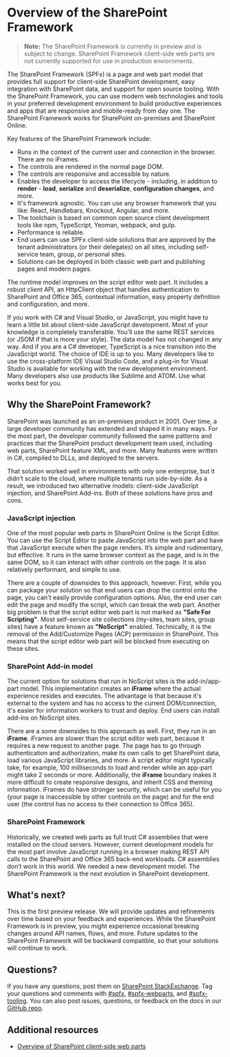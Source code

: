 # Overview of the SharePoint Framework

>**Note:** The SharePoint Framework is currently in preview and is subject to change. SharePoint Framework client-side web parts are not currently supported for use in production enviornments.

The SharePoint Framework (SPFx) is a page and web part model that provides full support for client-side SharePoint development, easy integration with SharePoint data, and support for open source tooling. With the SharePoint Framework, you can use modern web technologies and tools in your preferred development environment to build productive experiences and apps that are responsive and mobile-ready from day one. The SharePoint Framework works for SharePoint on-premises and SharePoint Online.
 
Key features of the SharePoint Framework include:

* Runs in the context of the current user and connection in the browser. There are no iFrames.
* The controls are rendered in the normal page DOM.
* The controls are responsive and accessible by nature.
* Enables the developer to access the lifecycle - including, in addition to **render** -  **load**, **serialize** and **deserialize**, **configuration changes**, and more.
* It's framework agnostic. You can use any browser framework that you like: React, Handlebars, Knockout, Angular, and more.
* The toolchain is based on common open source client development tools like npm, TypeScript, Yeoman, webpack, and gulp.
* Performance is reliable.
* End users can use SPFx client-side solutions that are approved by the tenant administrators (or their delegates) on all sites, including self-service team, group, or personal sites. 
* Solutions can be deployed in both classic web part and publishing pages and modern pages.
 
The runtime model improves on the script editor web part. It includes a robust client API, an HttpClient object that handles authentication to SharePoint and Office 365, contextual information, easy property definition and configuration, and more. 

If you work with C# and Visual Studio, or JavaScript, you might have to learn a little bit about client-side JavaScript development. Most of your knowledge is completely transferable. You’ll use the same REST services (or JSOM if that is more your style). The data model has not changed in any way. And if you are a C# developer, TypeScript is a nice transition into the JavaScript world. The choice of IDE is up to you. Many developers like to use the cross-platform IDE Visual Studio Code, and a plug-in for Visual Studio is available for working with the new development environment. Many developers also use products like Sublime and ATOM. Use what works best for you.

## Why the SharePoint Framework?

SharePoint was launched as an on-premises product in 2001. Over time, a large developer community has extended and shaped it in many ways. For the most part, the developer community followed the same patterns and practices that the SharePoint product development team used, including web parts, SharePoint feature XML, and more. Many features were written in C#, compiled to DLLs, and deployed to the servers.
 
That solution worked well in environments with only one enterprise, but it didn’t scale to the cloud, where multiple tenants run side-by-side. As a result, we introduced two alternative models: client-side JavaScript injection, and SharePoint Add-ins. Both of these solutions have pros and cons. 

### JavaScript injection

One of the most popular web parts in SharePoint Online is the Script Editor. You can use the Script Editor to paste JavaScript into the web part and have that JavaScript execute when the page renders. It’s simple and rudimentary, but effective. It runs in the same browser context as the page, and is in the same DOM, so it can interact with other controls on the page.  It is also relatively performant, and simple to use. 

There are a couple of downsides to this approach, however. First, while you can package your solution so that end users can drop the control onto the page, you can't easily provide configuration options. Also, the end user can edit the page and modify the script, which can break the web part. Another big problem is that the script editor web part is not marked as **"Safe For Scripting"**.  Most self-service site collections (my-sites, team sites, group sites) have a feature known as **"NoScript"** enabled. Technically, it is the removal of the Add/Customize Pages (ACP) permission in SharePoint. This means that the script editor web part will be blocked from executing on these sites.  

### SharePoint Add-in model

The current option for solutions that run in NoScript sites is the add-in/app-part model. This implementation creates an **iFrame** where the actual experience resides and executes. The advantage is that because it's external to the system and has no access to the current DOM/connection, it's easier for information workers to trust and deploy. End users can install add-ins on NoScript sites. 

There are a some downsides to this approach as well. First, they run in an **iFrame**. iFrames are slower than the script editor web part, because it requires a new request to another page. The page has to go through authentication and authorization, make its own calls to get SharePoint data, load various JavaScript libraries, and more. A script editor might typically take, for example, 100 milliseconds to load and render while an app-part might take 2 seconds or more. Additionally, the **iFrame** boundary makes it more difficult to create responsive designs, and inherit CSS and theming information. iFrames do have stronger security, which can be useful  for you (your page is inaccessible by other controls on the page) and for the end user (the control has no access to their connection to Office 365).


### SharePoint Framework 

Historically, we created web parts as full trust C# assemblies that were installed on the cloud servers. However, current development models for the most part involve JavaScript running in a browser making REST API calls to the SharePoint and Office 365 back-end workloads. C# assemblies don’t work in this world. We needed a new development model. The SharePoint Framework is the next evolution in SharePoint development.

## What's next?

This is the first preview release. We will provide updates and refinements over time based on your feedback and experiences. While the SharePoint Framework is in preview, you might experience occasional breaking changes around API names, flows, and more. Future updates to the SharePoint Framework will be backward compatible, so that your solutions will continue to work.

## Questions?

If you have any questions, post them on [SharePoint StackExchange](http://sharepoint.stackexchange.com/). Tag your questions and comments with [#spfx](http://sharepoint.stackexchange.com/tags/spfx/), [#spfx-webparts](http://sharepoint.stackexchange.com/tags/spfx-webparts/), and [#spfx-tooling](http://sharepoint.stackexchange.com/tags/spfx-tooling/). You can also post issues, questions, or feedback on the docs in our [GitHub repo](https://github.com/SharePoint/sp-dev-docs/issues).

## Additional resources

- [Overview of SharePoint client-side web parts](web-parts/overview-client-side-web-parts.md)
